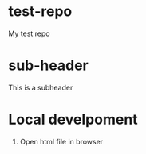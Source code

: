 # test-repo

My test repo

# sub-header

This is a subheader 

# Local develpoment

1. Open html file in browser